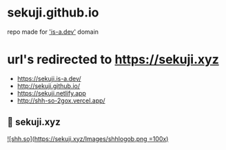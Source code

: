 # sekuji.github.io
repo made for ['is-a.dev'](https://github.com/sekuji/register) domain
# url's redirected to https://sekuji.xyz
+ https://sekuji.is-a.dev/
+ http://sekuji.github.io/
+ https://sekuji.netlify.app
+ http://shh-so-2gox.vercel.app/

## 🔗 sekuji.xyz
[![shh.so](https://sekuji.xyz/Images/shhlogob.png =100x)](https://sekuji.xyz)
